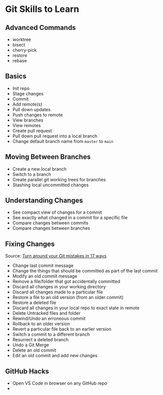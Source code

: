 # Git Skills to Learn

## Advanced Commands
- worktree
- bisect
- cherry-pick
- restore
- rebase


## Basics
- Init repo
- Stage changes
- Commit
- Add remote(s)
- Pull down updates
- Push changes to remote
- View branches
- View remotes
- Create pull request
- Pull down pull request into a local branch
- Change default branch name from `master` to `main`


## Moving Between Branches
- Create a new local branch
- Switch to a branch
- Create parallel git working trees for branches
- Stashing local uncommitted changes

## Understanding Changes
- See compact view of changes for a commit
- See exactly what changed in a commit for a specific file
- Compare changes between commits
- Compare changes between branches

## Fixing Changes
Source: [Turn around your Git mistakes in 17 ways](https://dev.to/smitterhane/turn-around-your-git-mistakes-in-17-ways-2mn1)
- Change last commit message
- Change the things that should be committed as part of the last commit
- Modify an old commit message
- Remove a file/folder that got accidentally committed 
- Discard all changes in your working directory
- Discard all changes made to a particular file
- Restore a file to an old version (from an older commit)
- Restore a deleted file
- Discard all changes in your local repo to exact state in remote
- Delete Untracked files and folder
- Rewind/Undo an erroneous commit
- Rollback to an older version
- Revert a particular file back to an earlier version
- Switch a commit to a different branch
- Resurrect a deleted branch
- Undo a Git Merge
- Delete an old commit
- Edit an old commit and add new changes

## GitHub Hacks
- Open VS Code in browser on any GitHub repo
- 
